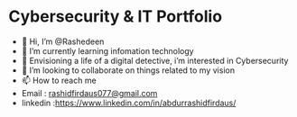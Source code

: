 # Cybersecurity & IT Portfolio

- 👋 Hi, I’m @Rashedeen
- 🌱 I’m currently learning infomation technology
- 👀 Envisioning a life of a digital detective, i’m interested in Cybersecurity
- 💞️ I’m looking to collaborate on things related to my vision 
- 📫 How to reach me
- Email : rashidfirdaus077@gmail.com
- linkedin :https://www.linkedin.com/in/abdurrashidfirdaus/

<!---
Rashedeen/Rashedeen is a ✨ special ✨ repository because its `README.md` (this file) appears on your GitHub profile.
You can click the Preview link to take a look at your changes.
--->
